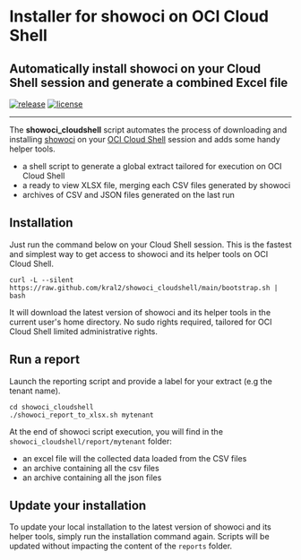 # Installer for showoci on OCI Cloud Shell

## Automatically install showoci on your Cloud Shell session and generate a combined Excel file

[![release](https://img.shields.io/github/v/release/kral2/showoci_cloudshell?colorB=2067b8)](https://github.com/kral2/showoci_cloudshell/releases)
[![license](https://img.shields.io/github/license/kral2/showoci_cloudshell?colorB=2067b8)](https://github.com/kral2/showoci_cloudshell)

---

The **showoci_cloudshell** script automates the process of downloading and installing [showoci](https://github.com/oracle/oci-python-sdk/tree/master/examples/showoci) on your [OCI Cloud Shell](https://docs.oracle.com/en-us/iaas/Content/API/Concepts/cloudshellintro.htm) session and adds some handy helper tools.

- a shell script to generate a global extract tailored for execution on OCI Cloud Shell
- a ready to view XLSX file, merging each CSV files generated by showoci
- archives of CSV and JSON files generated on the last run

## Installation

Just run the command below on your Cloud Shell session. This is the fastest and simplest way to get access to showoci and its helper tools on OCI Cloud Shell.

``` shell
curl -L --silent https://raw.github.com/kral2/showoci_cloudshell/main/bootstrap.sh | bash
```

It will download the latest version of showoci and its helper tools in the current user's home directory. No sudo rights required, tailored for OCI Cloud Shell limited administrative rights.

## Run a report

Launch the reporting script and provide a label for your extract (e.g the tenant name).

``` shell
cd showoci_cloudshell
./showoci_report_to_xlsx.sh mytenant
```

At the end of showoci script execution, you will find in the `showoci_cloudshell/report/mytenant` folder:

- an excel file will the collected data loaded from the CSV files
- an archive containing all the csv files
- an archive containing all the json files

## Update your installation

To update your local installation to the latest version of showoci and its helper tools, simply run the installation command again. Scripts will be updated without impacting the content of the `reports` folder.

